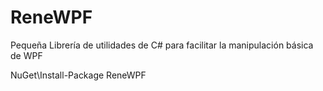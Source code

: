 # ReneWPF
Pequeña Librería de utilidades de C# para facilitar la manipulación básica de WPF

NuGet\Install-Package ReneWPF
